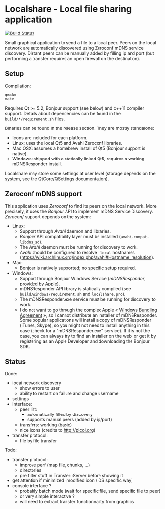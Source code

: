 Localshare - Local file sharing application
===========================================

[![Build Status](https://travis-ci.org/lereldarion/qt-localshare.svg?branch=master)](https://travis-ci.org/lereldarion/qt-localshare)

Small graphical application to send a file to a local peer.
Peers on the local network are automatically discovered using Zeroconf mDNS service discovery.
Distant peers can be manually added by filling ip and port (but performing a transfer requires an open firewall on the destination).

Setup
-----

Compilation:
```
qmake
make
```

Requires Qt >= 5.2, Bonjour support (see below) and c++11 compiler support.
Details about dependencies can be found in the `build/*/requirement.sh` files.

Binaries can be found in the release section.
They are mostly standalone:
- Icons are included for each platform.
- Linux: uses the local Qt5 and Avahi Zeroconf libraries.
- Mac OSX: assumes a homebrew install of Qt5 (Bonjour support is native).
- Windows: shipped with a statically linked Qt5, requires a working mDNSResponder install.

Localshare may store some settings at user level (storage depends on the system, see the QtCore/QSettings documentation).

Zeroconf mDNS support
---------------------

This application uses *Zeroconf* to find its peers on the local network.
More precisely, it uses the *Bonjour* API to implement mDNS Service Discovery.
*Zeroconf* support depends on the system:
* Linux:
	- Support through *Avahi* daemon and libraries.
	- *Bonjour* API compatibility layer must be installed (`avahi-compat-libdns_sd`).
	- The *Avahi* daemon must be running for discovery to work.
	- *Avahi* should be configured to resolve `.local` hostnames (https://wiki.archlinux.org/index.php/avahi#Hostname_resolution).
* Mac:
	- Bonjour is natively supported; no specific setup required.
* Windows:
	- Support through Bonjour Windows Service (*mDNSResponder*, provided by Apple).
	- mDNSResponder API library is statically compiled (see `build/windows/requirement.sh` and `localshare.pro`).
	- The mDNSResponder.exe service must be running for discovery to work.
	- I do not want to go through the complex Apple « [Windows Bundling Agreement](https://developer.apple.com/softwarelicensing/agreements/bonjour.php) », so I cannot distribute an installer of mDNSResponder. Some popular applications will install a copy of mDNSResponder (iTunes, Skype), so you might not need to install anything in this case (check for a "mDNSResponder.exe" service). If it is not the case, you can always try to find an installer on the web, or get it by registering as an Apple Developer and downloading the Bonjour SDK.

Status
------

Done:
* local network discovery
	* show errors to user
	* ability to restart on failure and change username
* settings
* interface:
	* peer list:
		* automatically filled by discovery
		* supports manual peers (added by ip/port)
	* transfers: working (basic)
	* nice icons (credits to http://picol.org)
* transfer protocol:
	* file by file transfer

Todo:
* transfer protocol:
	* improve perf (map file, chunks, ...)
	* directories
	* pre filter stuff in Transfer::Server before showing it
* get attention if minimized (modified icon / OS specific way)
* console interface ?
	* probably batch mode (wait for specific file, send specific file to peer)
	* or very simple interactive ?
	* will need to extract transfer functionnality from graphics

